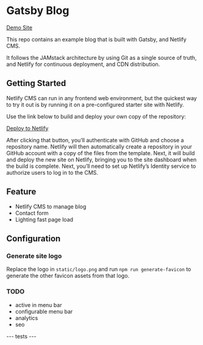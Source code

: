 # Gatsby Blog

[Demo Site](https://static-blog.netlify.app/)

This repo contains an example blog that is built with Gatsby, and Netlify CMS.

It follows the JAMstack architecture by using Git as a single source of truth, and Netlify for continuous deployment, and CDN distribution.

## Getting Started

Netlify CMS can run in any frontend web environment, but the quickest way to try it out is by running it on a pre-configured starter site with Netlify.

Use the link below to build and deploy your own copy of the repository:

[Deploy to Netlify](https://app.netlify.com/start/deploy?repository=https://github.com/yehjxraymond/static-blog-template&stack=cms)

After clicking that button, you’ll authenticate with GitHub and choose a repository name. Netlify will then automatically create a repository in your GitHub account with a copy of the files from the template. Next, it will build and deploy the new site on Netlify, bringing you to the site dashboard when the build is complete. Next, you’ll need to set up Netlify’s Identity service to authorize users to log in to the CMS.

## Feature

- Netlify CMS to manage blog
- Contact form
- Lighting fast page load

## Configuration

### Generate site logo

Replace the logo in `static/logo.png` and run `npm run generate-favicon` to generate the other favicon assets from that logo.

### TODO

- active in menu bar
- configurable menu bar
- analytics
- seo


--- tests ---
